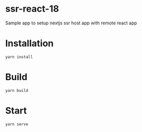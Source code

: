 # ssr-react-18
Sample app to setup nextjs ssr host app with remote react app

# Installation
`yarn install`

# Build
`yarn build`

# Start
`yarn serve`